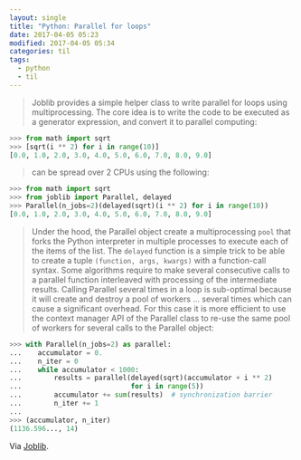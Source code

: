 ```yaml
---
layout: single
title: "Python: Parallel for loops"
date: 2017-04-05 05:23
modified: 2017-04-05 05:34
categories: til
tags:
  - python
  - til
---
```


> Joblib provides a simple helper class to write parallel for loops using multiprocessing.
The core idea is to write the code to be executed as a generator expression,
and convert it to parallel computing:

```python
>>> from math import sqrt
>>> [sqrt(i ** 2) for i in range(10)]
[0.0, 1.0, 2.0, 3.0, 4.0, 5.0, 6.0, 7.0, 8.0, 9.0]
```

> can be spread over 2 CPUs using the following:

```python
>>> from math import sqrt
>>> from joblib import Parallel, delayed
>>> Parallel(n_jobs=2)(delayed(sqrt)(i ** 2) for i in range(10))
[0.0, 1.0, 2.0, 3.0, 4.0, 5.0, 6.0, 7.0, 8.0, 9.0]
```

> Under the hood, the Parallel object create a multiprocessing `pool` that forks the Python interpreter
> in multiple processes to execute each of the items of the list.
> The `delayed` function is a simple trick to be able to create a tuple `(function, args, kwargs)`
> with a function-call syntax.
> Some algorithms require to make several consecutive calls to a parallel function
interleaved with processing of the intermediate results.
Calling Parallel several times in a loop is sub-optimal
because it will create and destroy a pool of workers ... several times which can cause a significant overhead.
> For this case it is more efficient to use the context manager API of the Parallel class
to re-use the same pool of workers for several calls to the Parallel object:

```python
>>> with Parallel(n_jobs=2) as parallel:
...    accumulator = 0.
...    n_iter = 0
...    while accumulator < 1000:
...        results = parallel(delayed(sqrt)(accumulator + i ** 2)
...                           for i in range(5))
...        accumulator += sum(results)  # synchronization barrier
...        n_iter += 1
...
>>> (accumulator, n_iter)
(1136.596..., 14)
```

Via [Joblib](https://joblib.readthedocs.io/en/latest/generated/joblib.Parallel.html).
